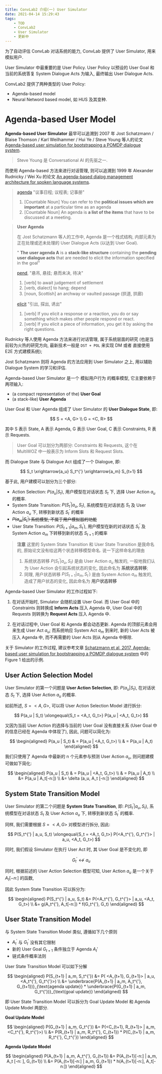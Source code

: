 ```yaml
---
title: ConvLab2 介绍(一) User Simulator
date: 2021-04-14 15:29:43
tags: 
    - TOD
    - ConvLab2
    - User Simulator
    - 更新中
---
```




为了自动评估 ConvLab 对话系统的能力, ConvLab 提供了 User Simulator, 用来模拟用户.


User Simulator 中最重要的是 User Policy. User Policy 以预设的 User Goal 和 当前的系统答复 System Dialogue Acts 为输入, 最终输出 User Dialogue Acts.

ConvLab2 提供了两种类型的 User Policy:

* Agenda-based model
* Neural Netword based model, 如 HUS 及其变种.


# Agenda-based User Model

**Agenda-based User Simulator** 最早可以追溯到 2007 年 Jost Schatzmann / Blaise Thomson / Karl Weilhammer / Hui Ye / Steve Young 等人的论文 [Agenda-based user simulation for bootstrapping a POMDP dialogue system](https://www.aclweb.org/anthology/N07-2038/).


> Steve Young 是 Conversational AI 的先驱之一.

而使用 Agenda-based 方法来进行对话管理, 则可以追溯到 1999 年 Alexander Rudnicky / Wei Xu 的论文 [An agenda-based dialog management architecture for spoken language systems](http://www.cs.cmu.edu/~xw/asru99-agenda.pdf).


> [agenda](https://www.collinsdictionary.com/dictionary/english/agenda) "议事日程; 议程表; 记事册"
> 1. [Countable Noun] You can refer to the **political issues which are important** at a particular time as an agenda
> 2. [Countable Noun] An agenda is **a list of the items** that have to be discussed at a meeting.


> **User Agenda** 
>
> 在 Jost Schatzmann 等人的工作中, Agenda 是一个栈式结构, 内部元素为正在处理或还未处理的 User Dialogue Acts (以达到 User Goal).
>
> " **The user agenda A** is a **stack-like structure** containing
the **pending user dialogue acts** that are needed to elicit the information specified in the goal"
> 
> [pend](https://www.collinsdictionary.com/dictionary/english/pend), "悬吊, 悬挂; 悬而未决, 待决"
> 1. [verb] to await judgement of settlement
> 2. [verb, dialect] to hang; depend
> 3. [noun, Scottish] an archway or vaulted passage (拱道, 拱廊)
>
> [elicit](https://www.collinsdictionary.com/dictionary/english/elicit) "引出, 探出, 诱出"
> 1. [verb] If you elicit a response or a reaction, you do or say something which makes other people respond or react.
> 2. [verb] If you elicit a piece of information, you get it by asking the right questions.

Rudnicky 等人使用 Agenda 方法来进行对话管理, 属于系统层面的研究 (也是当前较为火热的研究方向, 最新技术一般是 `DST + POL` 来实现 DM 或者 直接使用 E2E 方式建模系统); 

Jost Schatzmann 则将 Agenda 的方法应用到 User Simulator 之上, 用以辅助 Dialogue System 的学习和评估.


Agenda-based User Simulator 是一个 模拟用户行为 的概率模型, 它主要依赖于两项输入:

* (a compact representation of the) **User Goal**
* (a stack-like) **User Agenda**

User Goal 和 User Agenda 组成了 User Simulator 的 **User Dialogue State**, 即:



$$
S = <A, G> \\
G = <C, R>
$$

其中 S 表示 State, A 表示 Agenda, G 表示 User Goal, C 表示 Constraints, R 表示 Requests.

> User Goal 可以划分为两部分: Constraints 和 Requests, 这个在 MultiWOZ 中一般表示为 Inform Slots 和 Request Slots.



而 Dialogue State 与 Dialogue Act 组成了一个 Dialogue, 即:

$$
S_t \xrightarrow{a_u} S_t^{'} \xrightarrow{a_m} S_{t+1} 
$$

基于此, 用户建模可以划分为三个部分:

* Action Selection: $P(a_u | S_t)$, 用户模型在对话状态 $S_t$ 下, 选择 User Action $a_u$ 的概率.
* System State Transition: $P(S_t^{'} | a_u, S_t)$, 系统模型在对话状态 $S_t$ 及 User Action $a_u$ 下, 转移到新状态 $S_t^{'}$ 的概率
* ~~$P(a_m | S_t^{'})$ 系统模型, 不属于用户模拟器的功能~~
* User State Transition: $P(S_{t+1} | a_m, S_t^{'})$, 用户模型在新的对话状态 $S_t^{'}$ 及 System Action $a_m$ 下转移到新的状态 $S_{t+1}$ 的概率


> **注意**
> 这里的 System State Transition 和 User State Transition 是我命名的, 原始论文没有给这两个状态转移模型命名.
> 说一下这样命名的理由
> 1. 系统状态转移 $P(S_t^{'} | a_u, S_t)$ 是由 User Action $a_u$ 触发的, 一般地我们认为 User Action 会引起系统状态的变化, 因此命名为 **系统状态转移**;
> 2. 同理, 用户状态转移  $P(S_{t+1} | a_m, S_t^{'})$ 是由 System Action $a_m$ 触发的, 造成了用户状态的变化, 因此命名为 **用户状态转移**


Agenda-based User Simulator 的工作过程如下:

1. 在对话开始时, Simulator 会随机设置 User Goal. 而 User Goal 中的 Constraints 则转换成 **Inform Acts** 压入 Agenda 中, User Goal 中的 Requests 则转换为 **Request Acts** 压入 Agenda 中.

2. 在对话过程中, User Goal 和 Agenda 都会动态更新. Agenda 的顶部元素会用来生成 User Act $a_u$; 而系统响应 System Act $a_m$ 到来时, 新的 User Acts 被压入 Agenda 中, 而不再需要的 User Acts 则从 Agenda 中移除.


关于 Simulator 的工作过程, 建议参考文章 [Schatzmann et al, 2017, Agenda-based user simulation for bootstrapping a POMDP dialogue system](https://www.aclweb.org/anthology/N07-2038/) 中的 Figure 1 给出的示例.


## User Action Selection Model

User Simulator 的第一个问题是 **User Action Selection**, 即:  $P(a_u | S_t)$, 在对话状态 $S_t$ 下, 选择 User Action $a_u$ 的概率. 

如前所述, $S = <A, G>$, 可以将 User Action Selection Model 进行拆分:

$$ 
P(a_u | S_t) \xlongequal{S_t = <A_t, G_t>} P(a_u | <A_t, G_t>)
$$

又因为当前 User Action 的选择与当前的 User Goal 没有直接关系 (User Goal 中的信息已经在 Agenda 中体现了), 因此, 问题可以简化为:

$$
\begin{aligned}
P(a_u | S_t) & = P(a_u | <A_t, G_t>) \\
    & = P(a_u | A_t)
\end{aligned}
$$


我们只使用了 Agenda 中最新的 n 个元素参与预测  User Action $a_u$, 则问题建模可做如下简化:

$$
\begin{aligned}
P(a_u | S_t) & = P(a_u | <A_t, G_t>) \\
    & = P(a_u | A_t) \\
    &= P(a_u | A_t[-n:]) \\
    &= \delta (a_u, A_t [-n:])
\end{aligned}
$$


## System State Transition Model 

User Simulator 的第二个问题是 **System State Transition**, 即: $P(S_t^{'} | a_u, S_t)$, 系统模型在对话状态 $S_t$ 及 User Action $a_u$ 下, 转移到新状态 $S_t^{'}$ 的概率.

同样, 我们需要根据 $S = <A, G>$ 对模型进行拆分, 因此:

$$
P(S_t^{'} | a_u, S_t)  \xlongequal{S_t = <A_t, G_t>} P(<A_t^{'}, G_t^{'}> | a_u, <A_t, G_t>)
$$


同时, 我们假设 Simulator 在执行 User Act 时, 其 User Goal 是不变化的, 即 

$$
G_t^{'}  \nleftrightarrow a_u
$$

同时, 根据前述的 User Action Selection 模型可知, User Action $a_u$ 是一个关于 $A_t [-n:]$ 的函数,

因此 System State Transition 可以拆分为:

$$
\begin{aligned}
P(S_t^{'} | a_u, S_t) &= P(<A_t^{'}, G_t^{'}> | a_u, <A_t, G_t>) \\
&= g(A_t^{'}, A_t[-n:]) * f(G_t^{'}, G_t)
\end{aligned}
$$



## User State Transition Model

与 System State Transition Model 类似, 遵循如下几个原则

* $A_t^{'}$ 与 $G_t^{'}$ 没有其它限制
* 新的 User Goal $G_{t+1}$ 条件独立于 Agenda $A_t{'}$
* 链式条件概率法则

User State Transition Model 可以如下分解

$$
\begin{aligned}
P(S_{t+1} | a_m, S_t^{'}) &= P( <A_{t+1}, G_{t+1}> | a_u, <A_t^{'}, G_t^{'}>) \\
&= \underbrace{P(A_{t+1} | a_m, A_t^{'}, G_{t+1})}_{\text{agenda update}} * \underbrace{P(G_{t+1} | a_m, G_t^{'})}_{\text{goal update}}
\end{aligned}
$$

即 User State Transition Model 可以拆分为 Goal Update Model 和 Agenda Update Model 两部分.


**Goal Update Model**

$$
\begin{aligned}
P(G_{t+1} | a_m, G_t^{'}) &= P(<C_{t+1}, R_{t+1}> | a_m, <C_t^{'}, R_t^{'}>) \\
    &= P(R_{t+1} | a_m, R_t^{'}, C_{t+1}) * P(C_{t+1} | a_m, R_t^{'},  C_t^{'})
\end{aligned}
$$


**Agenda Update Model**

$$
\begin{aligned}
P(A_{t+1} | a_m, A_t^{'}, G_{t+1}) &= P(A_{t+1}[-n:] | a_m, A_t [-n: ], G_{t+1}) \\
 &= P(A_{t+1}[-n:] | a_m, G_{t+1}) * h(A_{t+1}[-n:], A_t[-n:])
\end{aligned}
$$
